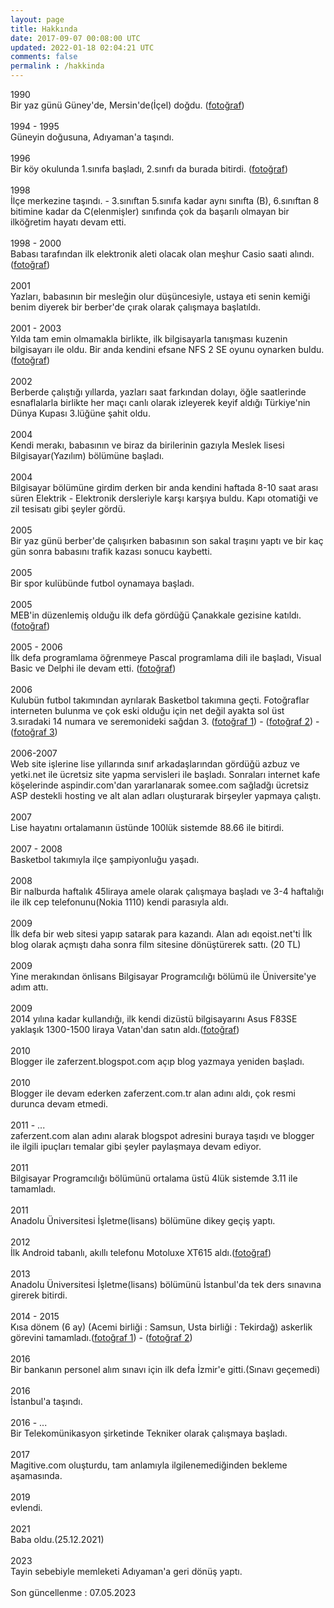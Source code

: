 ```yaml
---           
layout: page
title: Hakkında
date: 2017-09-07 00:08:00 UTC
updated: 2022-01-18 02:04:21 UTC
comments: false 
permalink : /hakkinda
---
```

1990<br />Bir yaz günü Güney'de, Mersin'de(İçel) doğdu. (<a class="link" title="Çocukluk yılları, Mersin" href="https://lh3.googleusercontent.com/-Dilsj8LgAqc/YYekPj9uHkI/AAAAAAAAHdI/e876ejMgzn8ScTRbPF3UadSuGG1Yb9aCgCNcBGAsYHQ/s0/cocukluk-yillari-mersin.jpg" target="_blank"      onclick="window.open('https://lh3.googleusercontent.com/-Dilsj8LgAqc/YYekPj9uHkI/AAAAAAAAHdI/e876ejMgzn8ScTRbPF3UadSuGG1Yb9aCgCNcBGAsYHQ/s0/cocukluk-yillari-mersin.jpg', 'popup', 'height=800, width=800');  return false;" >fotoğraf</a>) <br /><br /> 1994 - 1995<br />Güneyin doğusuna, Adıyaman'a taşındı. <br /><br /> 1996<br />Bir köy okulunda 1.sınıfa başladı, 2.sınıfı da burada bitirdi. (<a class="link" title="Köy okulu" href="https://1.bp.blogspot.com/-2R1vad3zRsM/YYeOdo11G2I/AAAAAAAAHbo/6Pxp22wQlw8Fi2hhyn2WdD8rVmmPHB-QQCNcBGAsYHQ/s0/yesilova-ilkogretim-koy-okulu.jpg" target="_blank"      onclick="window.open('https://1.bp.blogspot.com/-2R1vad3zRsM/YYeOdo11G2I/AAAAAAAAHbo/6Pxp22wQlw8Fi2hhyn2WdD8rVmmPHB-QQCNcBGAsYHQ/s0/yesilova-ilkogretim-koy-okulu.jpg', 'popup', 'height=800, width=800');  return false;" >fotoğraf</a>)   <br /><br /> 1998<br />İlçe merkezine taşındı. - 3.sınıftan 5.sınıfa kadar aynı sınıfta (B), 6.sınıftan 8 bitimine kadar da C(elenmişler) sınıfında çok da başarılı olmayan bir  ilköğretim hayatı devam etti. <br /><br /> 1998 - 2000<br />Babası tarafından ilk elektronik aleti olacak olan meşhur Casio saati alındı.(<a class="link" title="Casio F91W" href="https://lh3.googleusercontent.com/-574ywSCZUxE/YYePXNsDOFI/AAAAAAAAHbw/J9mXSst3B-MvFXPkg7kPFmszLTygDTnxgCNcBGAsYHQ/s0/casio-f91W-kol-saati.jpg" target="_blank"      onclick="window.open('https://lh3.googleusercontent.com/-574ywSCZUxE/YYePXNsDOFI/AAAAAAAAHbw/J9mXSst3B-MvFXPkg7kPFmszLTygDTnxgCNcBGAsYHQ/s0/casio-f91W-kol-saati.jpg', 'popup', 'height=800, width=800');  return false;" >fotoğraf</a>) <br /><br /> 2001<br />Yazları, babasının bir mesleğin olur düşüncesiyle, ustaya eti senin kemiği benim diyerek bir berber'de çırak olarak çalışmaya başlatıldı. <br /><br /> 2001 - 2003<br />Yılda tam emin olmamakla birlikte, ilk bilgisayarla tanışması kuzenin bilgisayarı ile oldu. Bir anda kendini efsane NFS 2 SE oyunu oynarken buldu.(<a class="link" title="NFS2 SE" href="https://lh3.googleusercontent.com/-WZriDDWHjEk/YYeQESVC47I/AAAAAAAAHb4/qgD9ZU14LhcVFElNPnIFLuvNqjxSy1QyACNcBGAsYHQ/s0/nfs2-se-oyun.webpg" target="_blank"      onclick="window.open('https://lh3.googleusercontent.com/-WZriDDWHjEk/YYeQESVC47I/AAAAAAAAHb4/qgD9ZU14LhcVFElNPnIFLuvNqjxSy1QyACNcBGAsYHQ/s0/nfs2-se-oyun.webp', 'popup', 'height=800, width=800');  return false;" >fotoğraf</a>) <br /><br /> 2002<br />Berberde çalıştığı yıllarda, yazları saat farkından dolayı, öğle saatlerinde esnaflalarla birlikte her maçı canlı olarak izleyerek keyif aldığı Türkiye'nin Dünya Kupası 3.lüğüne şahit oldu. <br /><br /> 2004<br />Kendi merakı, babasının ve biraz da birilerinin gazıyla Meslek lisesi Bilgisayar(Yazılım) bölümüne başladı. <br /><br /> 2004<br />Bilgisayar bölümüne girdim derken bir anda kendini  haftada 8-10 saat arası süren Elektrik - Elektronik dersleriyle karşı karşıya buldu. Kapı otomatiği ve zil tesisatı gibi şeyler gördü. <br /><br /> 2005<br />Bir yaz günü berber'de çalışırken babasının son sakal traşını yaptı ve bir kaç gün sonra babasını trafik kazası sonucu kaybetti. <br /><br /> 2005 <br />Bir spor kulübünde futbol oynamaya başladı. <br /><br /> 2005 <br />MEB'in düzenlemiş olduğu ilk defa gördüğü Çanakkale gezisine katıldı.(<a class="link" title="2005 çanakkale 18 mart gezileri" href="https://lh3.googleusercontent.com/-XruDAf6tGiM/YYeTMbevV9I/AAAAAAAAHcI/zkMNB8qQ0iM63ASAzL-0Y4rrwS0DlDAyACNcBGAsYHQ/s0/2005-canakkale-gezisi.jpg" target="_blank"      onclick="window.open('https://lh3.googleusercontent.com/-XruDAf6tGiM/YYeTMbevV9I/AAAAAAAAHcI/zkMNB8qQ0iM63ASAzL-0Y4rrwS0DlDAyACNcBGAsYHQ/s0/2005-canakkale-gezisi.jpg', 'popup', 'height=800, width=800');  return false;" >fotoğraf</a>) <br /><br /> 2005 - 2006<br />İlk defa programlama öğrenmeye Pascal programlama dili ile başladı, Visual Basic ve Delphi ile devam etti. (<a class="link" title="Turbo Pascal" href="https://lh3.googleusercontent.com/-rJWU0arkNYs/YYeSPsuNxSI/AAAAAAAAHcA/xQaMFXYazhMIPfXlpZ8p34IzGPTsZUTWQCNcBGAsYHQ/s0/turbo-pascal-hello-world.png" target="_blank"      onclick="window.open('https://lh3.googleusercontent.com/-rJWU0arkNYs/YYeSPsuNxSI/AAAAAAAAHcA/xQaMFXYazhMIPfXlpZ8p34IzGPTsZUTWQCNcBGAsYHQ/s0/turbo-pascal-hello-world.png', 'popup', 'height=800, width=800');  return false;" >fotoğraf</a>) <br /><br /> 2006 <br />Kulubün futbol takımından ayrılarak Basketbol takımına geçti. Fotoğraflar interneten bulunma ve çok eski olduğu için net değil ayakta sol üst 3.sıradaki 14 numara ve seremonideki sağdan 3. (<a class="link" title="Basketbol 1" href="https://lh3.googleusercontent.com/-3Nbt5GRNVeA/YYeUr8DOK1I/AAAAAAAAHcU/K4jT4Iej5DEFWBIEQDYUUTj7C2e39aHewCNcBGAsYHQ/s0/2006-2007-basketbol-1.jpg" target="_blank"      onclick="window.open('https://lh3.googleusercontent.com/-3Nbt5GRNVeA/YYeUr8DOK1I/AAAAAAAAHcU/K4jT4Iej5DEFWBIEQDYUUTj7C2e39aHewCNcBGAsYHQ/s0/2006-2007-basketbol-1.jpg', 'popup', 'height=800, width=800');  return false;" >fotoğraf 1</a>) - (<a class="link" title="Basketbol 2" href="https://lh3.googleusercontent.com/-jy-wgrYGqV4/YYeUr9f04RI/AAAAAAAAHcQ/UYGPRU-Jl5oxWsPSqXv0UK8Q8pXucIjqwCNcBGAsYHQ/s0/2006-2007-basketbol-2.jpg" target="_blank"      onclick="window.open('https://lh3.googleusercontent.com/-jy-wgrYGqV4/YYeUr9f04RI/AAAAAAAAHcQ/UYGPRU-Jl5oxWsPSqXv0UK8Q8pXucIjqwCNcBGAsYHQ/s0/2006-2007-basketbol-2.jpg', 'popup', 'height=800, width=800');  return false;" >fotoğraf 2</a>) - (<a class="link" title="Basketbol 3" href="https://lh3.googleusercontent.com/-NKcS5FLBxsM/YYeUr6IouqI/AAAAAAAAHcY/gDRSIrAqt_Ifz49QAliqaT4oINqe6n9yQCNcBGAsYHQ/s0/2006-2007-basketbol-lisans.png" target="_blank"      onclick="window.open('https://lh3.googleusercontent.com/-NKcS5FLBxsM/YYeUr6IouqI/AAAAAAAAHcY/gDRSIrAqt_Ifz49QAliqaT4oINqe6n9yQCNcBGAsYHQ/s0/2006-2007-basketbol-lisans.png', 'popup', 'height=800, width=800');  return false;" >fotoğraf 3</a>) <br /><br /> 2006-2007<br />Web site işlerine lise yıllarında sınıf arkadaşlarından gördüğü azbuz ve yetki.net ile ücretsiz site yapma servisleri ile başladı. Sonraları internet kafe köşelerinde aspindir.com'dan yararlanarak somee.com sağladğı ücretsiz ASP destekli hosting ve alt alan adları oluşturarak birşeyler yapmaya çalıştı.  <br /><br /> 2007<br />Lise hayatını ortalamanın üstünde 100lük sistemde 88.66 ile bitirdi. <br /><br /> 2007 - 2008<br />Basketbol takımıyla ilçe şampiyonluğu yaşadı. <br /><br /> 2008<br />Bir nalburda haftalık 45liraya amele olarak çalışmaya başladı ve 3-4 haftalığı ile ilk cep telefonunu(Nokia 1110) kendi parasıyla aldı. <br /><br /> 2009 <br />İlk defa bir web sitesi yapıp satarak para kazandı. Alan adı eqoist.net'ti İlk blog olarak açmıştı daha sonra film sitesine dönüştürerek sattı. (20 TL) <br /><br /> 2009<br />Yine merakından önlisans Bilgisayar Programcılığı bölümü ile Üniversite'ye adım attı.  <br /><br /> 2009<br />2014 yılına kadar kullandığı, ilk kendi dizüstü bilgisayarını Asus F83SE yaklaşık 1300-1500 liraya Vatan'dan satın aldı.(<a class="link" title="Asus F83SE" href="https://lh3.googleusercontent.com/--Ol7wi9PaPc/YYegkacX4WI/AAAAAAAAHco/8ajtN_w-JGwhMTsTvsg6LYdJJ2sBCTskQCNcBGAsYHQ/s0/asus-F83SE.jpg" target="_blank"      onclick="window.open('https://lh3.googleusercontent.com/--Ol7wi9PaPc/YYegkacX4WI/AAAAAAAAHco/8ajtN_w-JGwhMTsTvsg6LYdJJ2sBCTskQCNcBGAsYHQ/s0/asus-F83SE.jpg', 'popup', 'height=800, width=800');  return false;" >fotoğraf</a>) <br /><br /> 2010<br />Blogger ile zaferzent.blogspot.com açıp blog yazmaya yeniden başladı. <br /><br /> 2010<br />Blogger ile devam ederken zaferzent.com.tr alan adını aldı, çok resmi durunca devam etmedi. <br /><br /> 2011 - ...<br />zaferzent.com alan adını alarak blogspot adresini buraya taşıdı ve blogger ile ilgili ipuçları temalar gibi şeyler paylaşmaya devam ediyor.  <br /><br /> 2011<br />Bilgisayar Programcılığı bölümünü ortalama üstü 4lük sistemde 3.11 ile tamamladı. <br /><br /> 2011<br />Anadolu Üniversitesi İşletme(lisans) bölümüne dikey geçiş yaptı. <br /><br /> 2012<br />İlk Android tabanlı, akıllı telefonu Motoluxe XT615 aldı.(<a class="link" title="Motoluxe XT615" href="https://lh3.googleusercontent.com/-RQu35jf_BoI/YYehVBNwYNI/AAAAAAAAHcw/-0XUN39lE3AejMOVrtyVaRNAVrZF1SB0ACNcBGAsYHQ/s0/motoluxe-xt615.jpg" target="_blank"      onclick="window.open('https://lh3.googleusercontent.com/-RQu35jf_BoI/YYehVBNwYNI/AAAAAAAAHcw/-0XUN39lE3AejMOVrtyVaRNAVrZF1SB0ACNcBGAsYHQ/s0/motoluxe-xt615.jpg', 'popup', 'height=800, width=800');  return false;" >fotoğraf</a>) <br /><br /> 2013<br />Anadolu Üniversitesi İşletme(lisans) bölümünü İstanbul'da tek ders sınavına girerek bitirdi. <br /><br /> 2014 - 2015 <br />Kısa dönem (6 ay) (Acemi birliği : Samsun, Usta birliği : Tekirdağ) askerlik görevini tamamladı.(<a class="link" title="Askerlik" href="https://lh3.googleusercontent.com/-pCnazan8JwI/YYeh0IARGoI/AAAAAAAAHc4/xBcpGpnvKk8paEZc9BamIdfGDmh1W9icACNcBGAsYHQ/s0/2014-2015-askerlik-1.jpg" target="_blank"      onclick="window.open('https://lh3.googleusercontent.com/-pCnazan8JwI/YYeh0IARGoI/AAAAAAAAHc4/xBcpGpnvKk8paEZc9BamIdfGDmh1W9icACNcBGAsYHQ/s0/2014-2015-askerlik-1.jpg', 'popup', 'height=800, width=800');  return false;" >fotoğraf 1</a>) - (<a class="link" title="Askerlik 2" href="https://lh3.googleusercontent.com/-Tpa4Udk8Fos/YYeh0HNCuOI/AAAAAAAAHc8/svGzE3xmDaAQNYla33pkr9fsChgwoXNGgCNcBGAsYHQ/s0/2014-2015-askerlik-2.jpg" target="_blank"      onclick="window.open('https://lh3.googleusercontent.com/-Tpa4Udk8Fos/YYeh0HNCuOI/AAAAAAAAHc8/svGzE3xmDaAQNYla33pkr9fsChgwoXNGgCNcBGAsYHQ/s0/2014-2015-askerlik-2.jpg', 'popup', 'height=800, width=800');  return false;" >fotoğraf 2</a>) <br /><br /> 2016 <br />Bir bankanın personel alım sınavı için ilk defa İzmir'e gitti.(Sınavı geçemedi) <br /><br /> 2016<br />İstanbul'a taşındı. <br /><br /> 2016 - ...<br />Bir Telekomünikasyon şirketinde Tekniker olarak çalışmaya başladı. <br /><br /> 2017<br />Magitive.com oluşturdu, tam anlamıyla ilgilenemediğinden bekleme aşamasında. <br /><br /> 2019<br />evlendi. <br /><br /> 2021<br />Baba oldu.(25.12.2021) <br /><br /> 2023<br />Tayin sebebiyle memleketi Adıyaman'a geri dönüş yaptı.<br /><br />Son güncellenme : 07.05.2023
